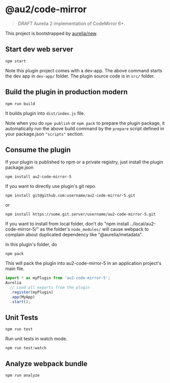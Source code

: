 # @au2/code-mirror

> *DRAFT* Aurelia 2 implementation of CodeMirror 6+.


This project is bootstrapped by [aurelia/new](https://github.com/aurelia/new).

## Start dev web server

    npm start

Note this plugin project comes with a dev-app. The above command starts the dev app in `dev-app/` folder. The plugin source code is in `src/` folder.

## Build the plugin in production modern

    npm run build

It builds plugin into `dist/index.js` file.

Note when you do `npm publish` or `npm pack` to prepare the plugin package, it automatically run the above build command by the `prepare` script defined in your package.json `"scripts"` section.

## Consume the plugin

If your plugin is published to npm or a private registry, just install the plugin package.json

    npm install au2-code-mirror-5

If you want to directly use plugin's git repo.

    npm install git@github.com:username/au2-code-mirror-5.git

or

    npm install https://some.git.server/username/au2-code-mirror-5.git

If you want to install from local folder, don't do "npm install ../local/au2-code-mirror-5/" as the folder's `node_modules/` will cause webpack to complain about duplicated dependency like "@aurelia/metadata".

In this plugin's folder, do

    npm pack

This will pack the plugin into au2-code-mirror-5
In an application project's main file.

```js
import * as myPlugin from 'au2-code-mirror-5';
Aurelia
  // Load all exports from the plugin
  .register(myPlugin)
  .app(MyApp)
  .start();
```

## Unit Tests

    npm run test

Run unit tests in watch mode.

    npm run test:watch


## Analyze webpack bundle

    npm run analyze
